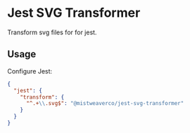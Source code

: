 Jest SVG Transformer
====================

Transform svg files for for jest.

## Usage

Configure Jest:

```json
{
  "jest": {
    "transform": {
      "^.+\\.svg$": "@mistweaverco/jest-svg-transformer"
    }
  }
}
```

